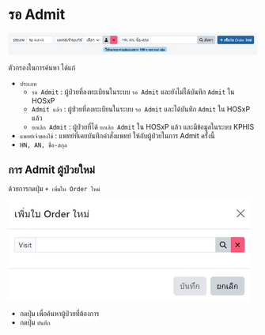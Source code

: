 # รอ Admit

![Pre Admit List](images/pre-admit-list.webp)

ตัวกรองในการค้นหา ได้แก่
* `ประเภท`
    - `รอ Admit` : ผู้ป่วยที่ลงทะเบียนในระบบ `รอ Admit` และยังไม่ได้บันทึก `Admit` ใน HOSxP
    - `Admit แล้ว` : ผู้ป่วยที่ลงทะเบียนในระบบ `รอ Admit` และได้บันทึก `Admit` ใน HOSxP แล้ว
    - `ยกเลิก Admit` : ผู้ป่วยที่ได้ `ยกเลิก Admit` ใน HOSxP แล้ว และมีข้อมูลในระบบ KPHIS
* `แพทย์เจ้าของไข้` : แพทย์ที่เคยบันทึกคำสั่งแพทย์ ให้กับผู้ป่วยในการ Admit ครั้งนี้
* `HN, AN, ชื่อ-สกุล`

## การ Admit ผู้ป่วยใหม่
ด้วยการกดปุ่ม `+ เพิ่มใบ Order ใหม่`

![Pre Order New](images/pre-admit-new.webp)

* กดปุ่ม <i class="fa fa-search"></i> เพื่อค้นหาผู้ป่วยที่ต้องการ
* กดปุ่ม `บันทึก`